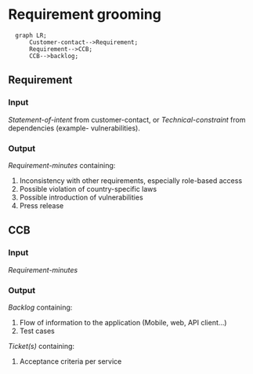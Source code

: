 # Requirement grooming

```mermaid
  graph LR;
      Customer-contact-->Requirement;
      Requirement-->CCB;
      CCB-->backlog;
```

## Requirement

### Input

_Statement-of-intent_ from customer-contact, or _Technical-constraint_ from dependencies (example- vulnerabilities).

### Output

_Requirement-minutes_ containing:

1. Inconsistency with other requirements, especially role-based access
1. Possible violation of country-specific laws
1. Possible introduction of vulnerabilities
1. Press release

## CCB

### Input

_Requirement-minutes_

### Output

_Backlog_ containing:

1. Flow of information to the application (Mobile, web, API client...)
1. Test cases

_Ticket(s)_ containing:

1. Acceptance criteria per service
